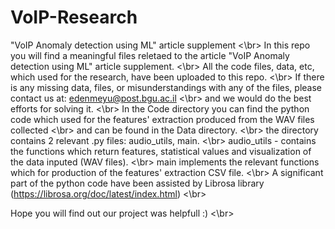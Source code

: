 # VoIP-Research
"VoIP Anomaly detection using ML" article supplement <\br>
In this repo you will find a meaningful files reletaed to the article "VoIP Anomaly detection using ML" article supplement. <\br>
All the code files, data, etc, which used for the research, have been uploaded to this repo. <\br>
If there is any missing data, files, or misunderstandings with any of the files, please contact us at: edenmeyu@post.bgu.ac.il <\br>
and we would do the best efforts for solving it. <\br>
In the Code directory you can find the python code which used for the features' extraction produced from the WAV files collected <\br>
and can be found in the Data directory. <\br>
the directory contains 2 relevant .py files: audio_utils, main. <\br>
audio_utils - contains the functions which return features, statistical values and visualization of the data inputed (WAV files). <\br>
main implements the relevant functions which for production of the features' extraction CSV file. <\br>
A significant part of the python code have been assisted by Librosa library (https://librosa.org/doc/latest/index.html) <\br>

Hope you will find out our project was helpfull :) <\br>
